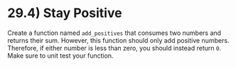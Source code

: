 # 29.4) Stay Positive

Create a function named `add_positives` that consumes two numbers and returns
their sum. However, this function should only add positive numbers. Therefore,
if either number is less than zero, you should instead return `0`. Make sure to
unit test your function.
